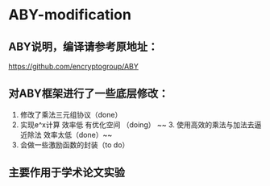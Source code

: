 # ABY-modification

## ABY说明，编译请参考原地址：

https://github.com/encryptogroup/ABY



## 对ABY框架进行了一些底层修改：

1. 修改了乘法三元组协议（done）
2. 实现e^x计算 效率低 有优化空间 （doing）
~~ 3. 使用高效的乘法与加法去逼近除法 效率太低（done）~~
4. 会做一些激励函数的封装（to do）



## 主要作用于学术论文实验
